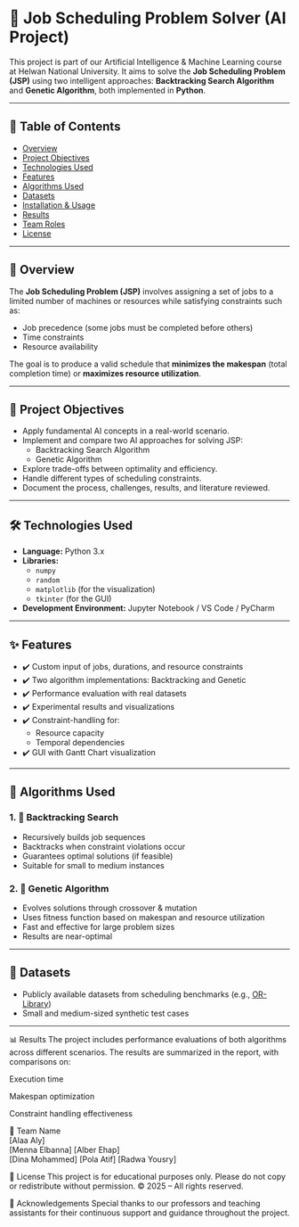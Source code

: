 # 🧠 Job Scheduling Problem Solver (AI Project)

This project is part of our Artificial Intelligence & Machine Learning course at Helwan National University. It aims to solve the **Job Scheduling Problem (JSP)** using two intelligent approaches: **Backtracking Search Algorithm** and **Genetic Algorithm**, both implemented in **Python**.

---

## 📌 Table of Contents
- [Overview](#overview)
- [Project Objectives](#project-objectives)
- [Technologies Used](#technologies-used)
- [Features](#features)
- [Algorithms Used](#algorithms-used)
- [Datasets](#datasets)
- [Installation & Usage](#installation--usage)
- [Results](#results)
- [Team Roles](#team-roles)
- [License](#license)

---

## 🧩 Overview

The **Job Scheduling Problem (JSP)** involves assigning a set of jobs to a limited number of machines or resources while satisfying constraints such as:
- Job precedence (some jobs must be completed before others)
- Time constraints
- Resource availability

The goal is to produce a valid schedule that **minimizes the makespan** (total completion time) or **maximizes resource utilization**.

---

## 🎯 Project Objectives

- Apply fundamental AI concepts in a real-world scenario.
- Implement and compare two AI approaches for solving JSP:
  - Backtracking Search Algorithm
  - Genetic Algorithm
- Explore trade-offs between optimality and efficiency.
- Handle different types of scheduling constraints.
- Document the process, challenges, results, and literature reviewed.

---

## 🛠 Technologies Used

- **Language:** Python 3.x  
- **Libraries:** 
  - `numpy`
  - `random`
  - `matplotlib` (for the visualization)
  - `tkinter` (for the GUI)
- **Development Environment:** Jupyter Notebook / VS Code / PyCharm

---

## ✨ Features

- ✔️ Custom input of jobs, durations, and resource constraints
- ✔️ Two algorithm implementations: Backtracking and Genetic
- ✔️ Performance evaluation with real datasets
- ✔️ Experimental results and visualizations
- ✔️ Constraint-handling for:
  - Resource capacity
  - Temporal dependencies
- ✔️ GUI with Gantt Chart visualization

---

## 🧮 Algorithms Used

### 1. 🔁 Backtracking Search
- Recursively builds job sequences
- Backtracks when constraint violations occur
- Guarantees optimal solutions (if feasible)
- Suitable for small to medium instances

### 2. 🧬 Genetic Algorithm
- Evolves solutions through crossover & mutation
- Uses fitness function based on makespan and resource utilization
- Fast and effective for large problem sizes
- Results are near-optimal

---

## 📂 Datasets

- Publicly available datasets from scheduling benchmarks (e.g., [OR-Library](http://people.brunel.ac.uk/~mastjjb/jeb/orlib/jobshopinfo.html))
- Small and medium-sized synthetic test cases

---

📊 Results
The project includes performance evaluations of both algorithms across different scenarios. The results are summarized in the report, with comparisons on:

Execution time

Makespan optimization

Constraint handling effectiveness

👥 Team 
Name	
[Alaa Aly]	
[Menna Elbanna]	
[Alber Ehap]	
[Dina Mohammed]	
[Pola Atif]	
[Radwa Yousry]	

📄 License
This project is for educational purposes only. Please do not copy or redistribute without permission.
© 2025 – All rights reserved.

🙌 Acknowledgements
Special thanks to our professors and teaching assistants for their continuous support and guidance throughout the project.
